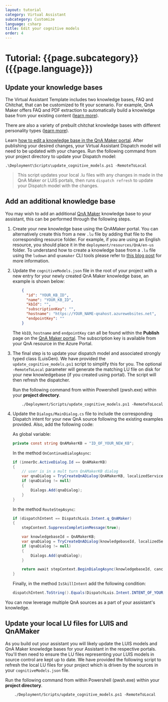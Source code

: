 ```yaml
---
layout: tutorial
category: Virtual Assistant
subcategory: Customize
language: csharp
title: Edit your cognitive models
order: 4
---
```


# Tutorial: {{page.subcategory}} ({{page.language}})

## Update your knowledge bases
The Virtual Assistant Template includes two knowledge bases, FAQ and Chitchat, that can be customized to fit your scenario. For example, QnA Maker offers FAQ and PDF extraction to automatically build a knowledge base from your existing content ([learn more](https://docs.microsoft.com/en-us/azure/cognitive-services/qnamaker/concepts/data-sources-supported)). 

There are also a variety of prebuilt chitchat knowledge bases with different personality types ([learn more](https://docs.microsoft.com/en-us/azure/cognitive-services/qnamaker/how-to/chit-chat-knowledge-base)). 

Learn [how to edit a knowledge base in the QnA Maker portal](https://docs.microsoft.com/en-us/azure/cognitive-services/qnamaker/how-to/edit-knowledge-base). After publishing your desired changes, your Virtual Assistant Dispatch model will need to be updated with your changes. Run the following command from your project directory to update your Dispatch model:
```
.\Deployment\Scripts\update_cognitive_models.ps1 -RemoteToLocal
```
> This script updates your local .lu files with any changes in made in the QnA Maker or LUIS portals, then runs `dispatch refresh` to update your Dispatch model with the changes.

## Add an additional knowledge base

You may wish to add an additional [QnA Maker](https://www.qnamaker.ai/) knowledge base to your assistant, this can be performed through the following steps.

1. Create your new knowledge base using the QnAMaker portal. You can alternatively create this from a new `.lu` file by adding that file to the corresponding resource folder. For example, if you are using an English resource, you should place it in the `deployment/resources/QnA/en-us` folder. To understand how to create a knowledge base from a `.lu` file using the `ludown` and `qnamaker` CLI tools please refer to [this blog post](https://blog.botframework.com/2018/06/20/qnamaker-with-the-new-botbuilder-tools-for-local-development/) for more information.

1. Update the `cognitiveModels.json` file in the root of your project with a new entry for your newly created QnA Maker knowledge base, an example is shown below:

    ```json
        {
          "id": "YOUR_KB_ID",
          "name": "YOUR_KB_ID",
          "kbId": "",
          "subscriptionKey": "",
          "hostname": "https://YOUR_NAME-qnahost.azurewebsites.net",
          "endpointKey": ""
        }
    ```

    The `kbID`, `hostname` and `endpointKey` can all be found within the **Publish** page on the [QnA Maker portal](https://qnamaker.ai). The subscription key is available from your QnA resource in the Azure Portal.

1. The final step is to update your dispatch model and associated strongly typed class (LuisGen). We have provided the `update_cognitive_models.ps1` script to simplify this for you. The optional `-RemoteToLocal` parameter will generate the matching LU file on disk for your new knowledgebase (if you created using portal). The script will then refresh the dispatcher. 

    Run the following command from within  Powershell (pwsh.exe) within your **project directory**.

    ```shell
        ./Deployment/Scripts/update_cognitive_models.ps1 -RemoteToLocal
    ```

1. Update the `Dialogs/MainDialog.cs` file to include the corresponding Dispatch intent for your new QnA source following the existing examples provided. Also, add the following code:

    As global variable:
    ```csharp
    private const string QnAMakerKB = "ID_OF_YOUR_NEW_KB";
    ```

    In the method `OnContinueDialogAsync`:
    ```csharp
    if (innerDc.ActiveDialog.Id == QnAMakerKB)
    {
        // user is in a mult turn QnAMakerKB dialog
        var qnaDialog = TryCreateQnADialog(QnAMakerKB, localizedServices);
        if (qnaDialog != null)
        {
            Dialogs.Add(qnaDialog);
        }
    }
    ```

    In the method `RouteStepAsync`:
    ```csharp
    if (dispatchIntent == DispatchLuis.Intent.q_QnAMaker)
    {
        stepContext.SuppressCompletionMessage(true);

        var knowledgebaseId = QnAMakerKB;
        var qnaDialog = TryCreateQnADialog(knowledgebaseId, localizedServices);
        if (qnaDialog != null)
        {
            Dialogs.Add(qnaDialog);
        }

        return await stepContext.BeginDialogAsync(knowledgebaseId, cancellationToken: cancellationToken);
    }
    ```

    Finally, in the method `IsSkillIntent` add the following condition:
    ```csharp
    dispatchIntent.ToString().Equals(DispatchLuis.Intent.INTENT_OF_YOUR_NEW_KB.ToString(), StringComparison.InvariantCultureIgnoreCase)
    ```

You can now leverage multiple QnA sources as a part of your assistant's knowledge.

## Update your local LU files for LUIS and QnAMaker

As you build out your assistant you will likely update the LUIS models and QnA Maker knowledge bases for your Assistant in the respective portals. You'll then need to ensure the LU files representing your LUIS models in source control are kept up to date. We have provided the following script to refresh the local LU files for your project which is driven by the sources in your `cognitiveModels.json` file.

Run the following command from within  Powershell (pwsh.exe) within your **project directory**.

```shell
    ./Deployment/Scripts/update_cognitive_models.ps1 -RemoteToLocal
```